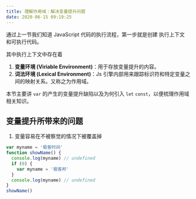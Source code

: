 ```yaml
---
title: 理解作用域：解决变量提升问题
date: 2020-06-15 09:19:25
---
```


通过上一节我们知道 JavaScript 代码的执行流程，第一步就是创建 <span class='orange'>执行上下文</span> 和可执行代码。

其中执行上下文中存在着

1. **变量环境 (Viriable Environment)**：用于存放变量提升的内容。
2. **词法环境 (Lexical Environment)**：Js 引擎内部用来跟踪标识符和特定变量之间的映射关系。又称之为<span class='orange'>作用域</span>。

本节主要讲 `var` 的产生的变量提升缺陷以及为何引入 `let` `const`，以便梳理作用域相关知识。

## 变量提升所带来的问题

1. 变量容易在不被察觉的情况下被覆盖掉

```js
var myname = '极客时间'
function showName() {
  console.log(myname) // undefined
  if (0) {
    var myname = '极客邦'
  }
  console.log(myname) // undefined
}
showName()
```

